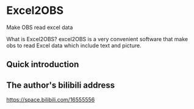 # Excel2OBS
 Make OBS read excel data

What is Excel2OBS?
excel2OBS is a very convenient software that make obs to read Excel data which include text and picture.
## Quick introduction

## The author's bilibili address
https://space.bilibili.com/16555556
